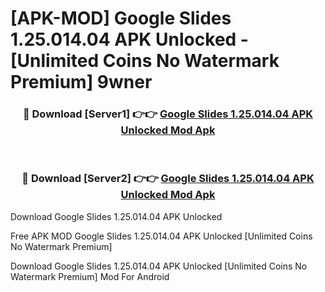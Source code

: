 # [APK-MOD] Google Slides 1.25.014.04 APK Unlocked - [Unlimited Coins No Watermark Premium] 9wner



<div align="center">
<h3>🔴 Download [Server1] 👉👉 <a href="https://momento.my/?title=Google_Slides_1.25.014.04_APK_Unlocked">Google Slides 1.25.014.04 APK Unlocked Mod Apk</a></h3><br>

<h3>🔴 Download [Server2] 👉👉 <a href="https://momento.my/?title=Google_Slides_1.25.014.04_APK_Unlocked">Google Slides 1.25.014.04 APK Unlocked Mod Apk</a></h3>
</div>



Download Google Slides 1.25.014.04 APK Unlocked 

Free APK MOD Google Slides 1.25.014.04 APK Unlocked [Unlimited Coins No Watermark Premium]

Download Google Slides 1.25.014.04 APK Unlocked [Unlimited Coins No Watermark Premium] Mod For Android
